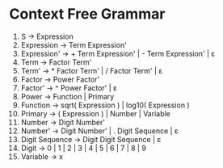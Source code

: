 # Context Free Grammar
1. S → Expression
2. Expression → Term Expression'
3. Expression' → + Term Expression' | - Term Expression' | ε
4. Term → Factor Term'
5. Term' → * Factor Term' | / Factor Term' | ε
6. Factor → Power Factor'
7. Factor' → ^ Power Factor' | ε
8. Power → Function | Primary
9. Function → sqrt( Expression ) | log10( Expression )
10. Primary → ( Expression ) | Number | Variable
11. Number → Digit Number'
12. Number' → Digit Number' | . Digit Sequence | ε
13. Digit Sequence → Digit Digit Sequence | ε
14. Digit → 0 | 1 | 2 | 3 | 4 | 5 | 6 | 7 | 8 | 9
15. Variable → x